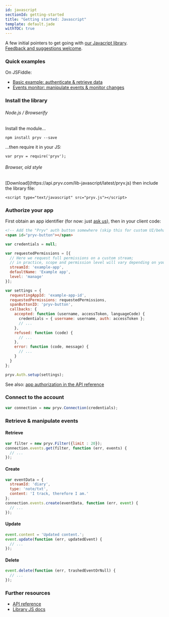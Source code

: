 ```yaml
---
id: javascript
sectionId: getting-started
title: "Getting started: Javascript"
template: default.jade
withTOC: true
---
```


A few initial pointers to get going with [our Javacript library](https://github.com/pryv/lib-javascript).<br>
[Feedback and suggestions welcome](http://github.com/pryv/dev-site/issues).


### Quick examples

On JSFiddle:

- [Basic example: authenticate & retrieve data](http://jsfiddle.net/pryv/fr4e834p/11/)
- [Events monitor: manipulate events & monitor changes](http://jsfiddle.net/pryv/bwpv0b3o/18/)


### Install the library

<div class="row">

<div class="col-md-6">
<h6>Node.js / Browserify</h6>
<p>Install the module...</p>
<pre><code class="lang-bash">npm install pryv --save</code></pre>
<p>...then require it in your JS:</p>
<pre><code class="lang-javascript">var pryv = require('pryv');</code></pre>
</div>

<div class="col-md-6">
<h6>Browser, old style</h6>
<p>[Download](https://api.pryv.com/lib-javascript/latest/pryv.js) then include the library file:</p>
<pre><code class="lang-html">&lt;script type="text/javascript" src="pryv.js"&gt;&lt;/script&gt;</code></pre>
</div>

</div>


### Authorize your app

First obtain an app identifier (for now: just [ask us](mailto:developers@pryv.com)), then in your client code:

```html
<!-- Add the "Pryv" auth button somewhere (skip this for custom UI/behavior) -->
<span id="pryv-button"></span>
```

```javascript
var credentials = null;

var requestedPermissions = [{
  // Here we request full permissions on a custom stream;
  // in practice, scope and permission level will vary depending on your needs
  streamId: 'example-app',
  defaultName: 'Example app',
  level: 'manage'
}];

var settings = {
  requestingAppId: 'example-app-id',
  requestedPermissions: requestedPermissions,
  spanButtonID: 'pryv-button',
  callbacks: {
    accepted: function (username, accessToken, languageCode) {
      credentials = { username: username, auth: accessToken };
      // ...
    },
    refused: function (code) {
      // ...
    },
    error: function (code, message) {
      // ...
    }
  }
};

pryv.Auth.setup(settings);
```

See also: [app authorization in the API reference](/reference/#authorizing-your-app)


### Connect to the account

```javascript
var connection = new pryv.Connection(credentials);
```


### Retrieve & manipulate events

#### Retrieve

```javascript
var filter = new pryv.Filter({limit : 20});
connection.events.get(filter, function (err, events) {
  // ...
});
```

#### Create

```javascript
var eventData = {
  streamId: 'diary',
  type: 'note/txt',
  content: 'I track, therefore I am.'
};
connection.events.create(eventData, function (err, event) { 
  // ...
});
```

#### Update

```javascript
event.content = 'Updated content.';
event.update(function (err, updatedEvent) {
  // ...
});
```

#### Delete

```javascript
event.delete(function (err, trashedEventOrNull) {
  // ...
});
```


### Further resources

- [API reference](/reference/)
- [Library JS docs](/lib-javascript/latest/docs/)
